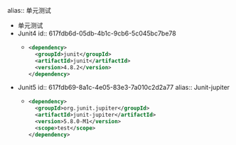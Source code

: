alias:: 单元测试

- 单元测试
- Junit4
  id:: 617fdb6d-05db-4b1c-9cb6-5c045bc7be78
	- ```xml
	  <dependency>
	    <groupId>junit</groupId>
	    <artifactId>junit</artifactId>
	    <version>4.8.2</version>
	  </dependency>
	  ```
- Junit5
  id:: 617fdb69-8a1c-4e05-83e3-7a010c2d2a77
  alias:: Junit-jupiter
	- ```xml
	  <dependency>
	    <groupId>org.junit.jupiter</groupId>
	    <artifactId>junit-jupiter</artifactId>
	    <version>5.8.0-M1</version>
	    <scope>test</scope>
	  </dependency>
	  ```